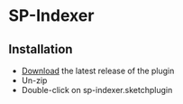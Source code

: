 # SP-Indexer

## Installation

- [Download](../../releases/latest/download/sp-indexer.sketchplugin.zip) the latest release of the plugin
- Un-zip
- Double-click on sp-indexer.sketchplugin

